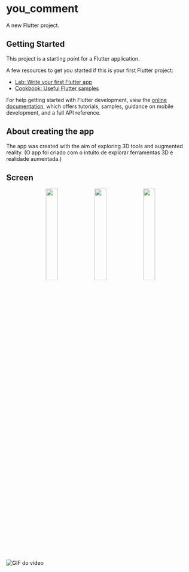 # you_comment

A new Flutter project.

## Getting Started

This project is a starting point for a Flutter application.

A few resources to get you started if this is your first Flutter project:

- [Lab: Write your first Flutter app](https://docs.flutter.dev/get-started/codelab)
- [Cookbook: Useful Flutter samples](https://docs.flutter.dev/cookbook)

For help getting started with Flutter development, view the
[online documentation](https://docs.flutter.dev/), which offers tutorials,
samples, guidance on mobile development, and a full API reference.

## About creating the app

The app was created with the aim of exploring 3D tools and augmented reality. (O app foi criado com o intuito de explorar ferramentas 3D e realidade aumentada.)

## Screen

<p align="center">
  <img src="https://i.imgur.com/JdBb0sx.jpg" width="25%">
  <img src="https://i.imgur.com/eREsVyS.jpg" width="25%">
  <img src="https://i.imgur.com/zedmFTC.jpg" width="25%">
</p>

![GIF do vídeo](https://i.imgur.com/lYKiM7Q.gif)


  
